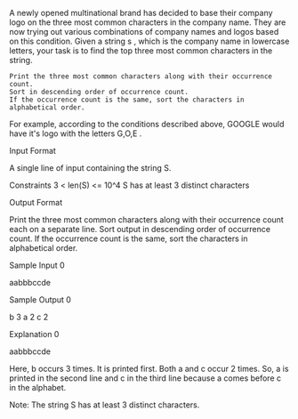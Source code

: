 A newly opened multinational brand has decided to base their company logo on the three most common characters in the company name. They are now trying out various combinations of company names and logos based on this condition. Given a string s , which is the company name in lowercase letters, your task is to find the top three most common characters in the string.

    Print the three most common characters along with their occurrence count.
    Sort in descending order of occurrence count.
    If the occurrence count is the same, sort the characters in alphabetical order.

For example, according to the conditions described above, GOOGLE would have it's logo with the letters G,O,E .

Input Format

A single line of input containing the string S.

Constraints
3 < len(S) <= 10^4
S has at least 3 distinct characters

Output Format

Print the three most common characters along with their occurrence count each on a separate line.
Sort output in descending order of occurrence count.
If the occurrence count is the same, sort the characters in alphabetical order.

Sample Input 0

aabbbccde

Sample Output 0

b 3
a 2
c 2

Explanation 0

aabbbccde

Here, b occurs 3 times. It is printed first.
Both a and c occur 2 times. So, a is printed in the second line and c in the third line because a comes before c in the alphabet.

Note: The string S has at least 3 distinct characters. 